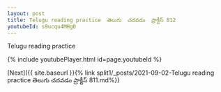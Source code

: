```yaml
---
layout: post
title: Telugu reading practice  తెలుగు  చదవడం  ప్రాక్టీస్ 812
youtubeId: s9ucqu4MHg0
---
```

 
 
Telugu reading practice
 
 
 
 
 


{% include youtubePlayer.html id=page.youtubeId %}
 
[Next]({{ site.baseurl }}{% link  split1/_posts/2021-09-02-Telugu reading practice  తెలుగు  చదవడం  ప్రాక్టీస్ 811.md%})
 
